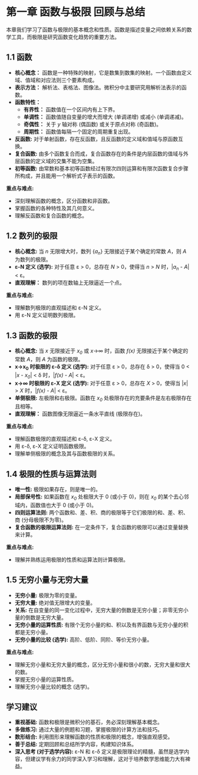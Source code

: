 # 第一章 函数与极限 回顾与总结

本章我们学习了函数与极限的基本概念和性质。函数是描述变量之间依赖关系的数学工具，而极限是研究函数变化趋势的重要方法。

## 1.1 函数

*   **核心概念：** 函数是一种特殊的映射，它是数集到数集的映射。一个函数由定义域、值域和对应法则三个要素构成。
*   **表示方法：** 解析法、表格法、图像法。微积分中主要研究用解析法表示的函数。
*   **函数特性：**
    *   **有界性：**  函数值在一个区间内有上下界。
    *   **单调性：** 函数值随自变量的增大而增大 (单调递增) 或减小 (单调递减)。
    *   **奇偶性：** 关于 *y* 轴对称 (偶函数) 或关于原点对称 (奇函数)。
    *   **周期性：**  函数值每隔一个固定的周期重复出现。
*   **反函数:** 对于单射函数，存在反函数，且反函数的定义域和值域与原函数互换。
*   **复合函数:**  由多个函数复合而成，复合函数存在的条件是内层函数的值域与外层函数的定义域的交集不能为空集。
*   **初等函数:** 由常数和基本初等函数经过有限次四则运算和有限次函数复合步骤所构成，并且能用一个解析式子表示的函数。

**重点与难点:**

*   深刻理解函数的概念，区分函数和非函数。
*   掌握函数的各种特性及其几何意义。
*   理解反函数和复合函数的概念。

## 1.2 数列的极限

*   **核心概念:** 当 *n* 无限增大时，数列 {*a<sub>n</sub>*} 无限接近于某个确定的常数 *A*，则 *A* 为数列的极限。
*   **ε-N 定义 (选学):**  对于任意 ε > 0，总存在 *N* > 0，使得当 *n* > *N* 时，|*a<sub>n</sub>* - *A*| < ε。
*   **直观理解：** 数列的项在数轴上无限逼近一个点。

**重点与难点:**

*   理解数列极限的直观描述和 ε-N 定义。
*   用 ε-N 定义证明数列极限。

## 1.3 函数的极限

*   **核心概念:** 当 *x* 无限接近于 *x<sub>0</sub>* 或 *x*→∞ 时，函数 *f(x)* 无限接近于某个确定的常数 *A*，则 *A* 为函数的极限。
*   **x→x<sub>0</sub> 时极限的 ε-δ 定义 (选学):** 对于任意 ε > 0，总存在 δ > 0，使得当 0 < |*x* - *x<sub>0</sub>*| < δ 时，|*f(x) - A*| < ε。
*   **x→∞ 时极限的 ε-X 定义 (选学):** 对于任意 ε > 0，总存在 *X* > 0，使得当 |*x*| > *X* 时，|*f(x) - A*| < ε。
*   **单侧极限:** 左极限和右极限。函数在 *x<sub>0</sub>* 处极限存在的充要条件是左右极限存在且相等。
*   **直观理解：**  函数图像无限逼近一条水平直线 (极限存在)。

**重点与难点:**

*   理解函数极限的直观描述和 ε-δ, ε-X 定义。
*   用 ε-δ, ε-X 定义证明函数极限。
*   理解单侧极限的概念及其与函数极限的关系。

## 1.4 极限的性质与运算法则

*   **唯一性:**  极限如果存在，则是唯一的。
*   **局部保号性:**  如果函数在 *x<sub>0</sub>* 处极限大于 0 (或小于 0)，则在 *x<sub>0</sub>* 的某个去心邻域内，函数值也大于 0 (或小于 0)。
*   **四则运算法则:**  两个函数和、差、积、商的极限等于它们极限的和、差、积、商 (分母极限不为零)。
*   **复合函数的极限运算法则:** 在一定条件下，复合函数的极限可以通过变量替换来计算。

**重点与难点:**

*   理解并熟练运用极限的性质和运算法则计算极限。

## 1.5 无穷小量与无穷大量

*   **无穷小量:**  极限为零的变量。
*   **无穷大量:**  绝对值无限增大的变量。
*   **关系:** 在自变量的同一变化过程中，无穷大量的倒数是无穷小量；非零无穷小量的倒数是无穷大量。
*   **无穷小量的运算性质:** 有限个无穷小量的和、积以及有界函数与无穷小量的积都是无穷小量。
*   **无穷小量的比较 (选学):** 高阶、低阶、同阶、等价无穷小量。

**重点与难点:**

*   理解无穷小量和无穷大量的概念，区分无穷小量和很小的数，无穷大量和很大的数。
*   掌握无穷小量的运算性质。
*   理解无穷小量比较的概念 (选学)。

## 学习建议

*   **重视基础:**  函数和极限是微积分的基石，务必深刻理解基本概念。
*   **多做练习:** 通过大量的例题和习题，掌握极限的计算方法和技巧。
*   **数形结合:** 利用图形来理解函数的性质和极限的概念，增强直观感受。
*   **善于总结:**  定期回顾和总结所学内容，构建知识体系。
*   **深入思考 (对于选学内容):**  ε-N 和 ε-δ 定义是极限理论的精髓，虽然是选学内容，但建议学有余力的同学深入学习和理解，这对于培养数学思维能力大有裨益。

